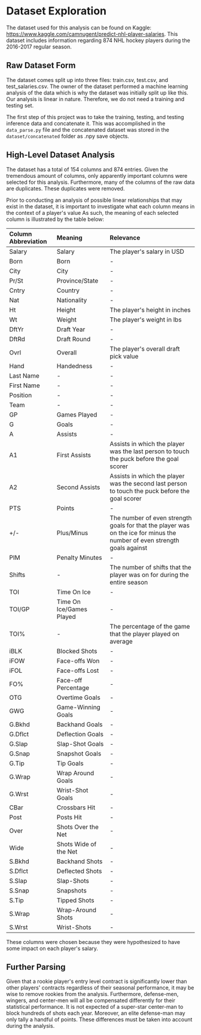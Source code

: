 # Dataset Exploration
The dataset used for this analysis can be found on Kaggle: https://www.kaggle.com/camnugent/predict-nhl-player-salaries. This dataset includes information regarding 874 NHL hockey players during the 2016-2017 regular season.
## Raw Dataset Form
The dataset comes split up into three files: train.csv, test.csv, and test_salaries.csv. The owner of the dataset performed a machine learning analysis of the data which is why the dataset was initially split up like this. Our analysis is linear in nature. Therefore, we do not need a training and testing set. 

The first step of this project was to take the training, testing, and testing inference data and concatenate it. This was accomplished in the ```data_parse.py``` file and the concatenated dataset was stored in the ```dataset/concatenated``` folder as .npy save objects.

## High-Level Dataset Analysis
The dataset has a total of 154 columns and 874 entries. Given the tremendous amount of columns, only apparently important columns were selected for this analysis. Furthermore, many of the columns of the raw data are duplicates. These duplicates were removed. 

Prior to conducting an analysis of possible linear relationships that may exist in the dataset, it is important to investigate what each column means in the context of a player's value As such, the meaning of each selected column is illustrated by the table below:

| Column Abbreviation  | Meaning  | Relevance  |
|:---|:---|:---|
| Salary  | Salary  |  The player's salary in USD |
|  Born | Born  | - |
| City  | City  | - |
| Pr/St |  Province/State | - |
| Cntry | Country | - |
| Nat | Nationality | - |
| Ht | Height | The player's height in inches |
| Wt | Weight | The player's weight in lbs |
| DftYr | Draft Year | - |
| DftRd | Draft Round | - |
| Ovrl | Overall | The player's overall draft pick value |
| Hand | Handedness | -  |
| Last Name | - | - |
| First Name | - | - |
| Position | - | - |
| Team | - | - |
| GP | Games Played  | - |
| G | Goals | - |
| A |  Assists | - |
| A1 | First Assists  | Assists in which the player was the last person to touch the puck before the goal scorer |
| A2 |  Second Assists | Assists in which the player was the second last person to touch the puck before the goal scorer  |
| PTS | Points | - |
| +/- |  Plus/Minus | The number of even strength goals for that the player was on the ice for minus the number of even strength goals against |
| PIM | Penalty Minutes | - |
| Shifts | - | The number of shifts that the player was on for during the entire season |
| TOI | Time On Ice | - |
| TOI/GP | Time On Ice/Games Played | - |
| TOI% | - | The percentage of the game that the player played on average |
| iBLK | Blocked Shots | - |
| iFOW | Face-offs Won | - |
| iFOL | Face-offs Lost | - |
| FO% | Face-off Percentage | - |
| OTG | Overtime Goals | - |
| GWG | Game-Winning Goals | - |
| G.Bkhd | Backhand Goals | - |
| G.Dflct | Deflection Goals | - |
| G.Slap | Slap-Shot Goals | - |
| G.Snap | Snapshot Goals | - |
| G.Tip | Tip Goals | - |
| G.Wrap | Wrap Around Goals | - |
| G.Wrst | Wrist-Shot Goals | - |
| CBar | Crossbars Hit | - |
| Post | Posts Hit | - |
| Over | Shots Over the Net | - |
| Wide | Shots Wide of the Net | - |
| S.Bkhd | Backhand Shots | - |
| S.Dflct | Deflected Shots | - |
| S.Slap | Slap-Shots | - |
| S.Snap | Snapshots | - |
| S.Tip | Tipped Shots | - |
| S.Wrap | Wrap-Around Shots | - |
| S.Wrst | Wrist-Shots | - |

These columns were chosen because they were hypothesized to have some impact on each player's salary. 

## Further Parsing
Given that a rookie player's entry level contract is significantly lower than other players' contracts regardless of their seasonal performance, it may be wise to remove rookies from the analysis. Furthermore, defense-men, wingers, and center-men will all be compensated differently for their statistical performance. It is not expected of a super-star center-man to block hundreds of shots each year. Moreover, an elite defense-man may only tally a handful of points. These differences must be taken into account during the analysis. 